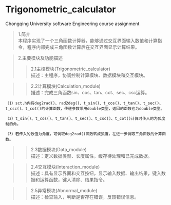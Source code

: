 # Trigonometric_calculator
Chongqing University software Engineering course assignment
>1.简介  
    本程序实现了一个三角函数计算器，能够通过交互界面输入数值和计算指令，程序内部完成三角函数计算后在交互界面显示计算结果。  

>2.主要模块及功能描述  
>>2.1主控模块(Trigonometric_calculator)  
    描述：主程序，协调控制计算模块、数据模块和交互模块。  

>>2.2计算模块(Calculation_module)  
    描述：完成三角函数sin、cos、tan、cot、sec、csc运算。
    
    （1）sct.h内有deg2rad()、rad2deg()、t_sin()、t_cos()、t_tan()、t_sec()、t_csc()、t_cot()的计算函数，传递参数采用double类型，返回的函数也为double类型。
    
    （2）t_sin()、t_cos()、t_tan()、t_sec()、t_csc()、t_cot()计算时传入的为弧度制的角。
    
    （3）若传入的数值为角度，可调取deg2rad()函数转成弧度，在进一步调取三角函数的计算函数。
    
>>2.3数据模块(Data_module)  
    描述：定义数据类型、长度属性，缓存待处理和已完成数据。  

>>2.4交互模块(Interaction_module)  
    描述：具有显示界面和交互按钮，显示输入数据、输出结果，键入数据和运算函数，键入清除、结果指令。  
    
>>2.5异常模块(Abnormal_module)  
    描述：检查输入，判断是否存在错误，反馈错误信息。
